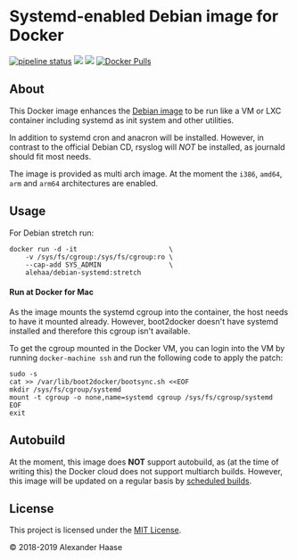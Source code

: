 # Systemd-enabled Debian image for Docker

[![pipeline status](https://git.mksec.de/ahaase/docker-debian-systemd/badges/master/pipeline.svg?style=flat-square)](https://git.mksec.de/ahaase/docker-debian-systemd/pipelines)
[![](https://img.shields.io/github/issues-raw/alehaa/docker-debian-systemd.svg?style=flat-square)](https://github.com/alehaa/docker-debian-systemd/issues)
[![](https://img.shields.io/badge/license-MIT-blue.svg?style=flat-square)](LICENSE)
[![Docker Pulls](https://img.shields.io/docker/pulls/alehaa/debian-systemd.svg?style=flat-square)](https://hub.docker.com/r/alehaa/debian-systemd/)


## About

This Docker image enhances the [Debian image](https://hub.docker.com/_/debian)
to be run like a VM or LXC container including systemd as init system and other
utilities.

In addition to systemd cron and anacron will be installed. However, in contrast
to the official Debian CD, rsyslog will *NOT* be installed, as journald should
fit most needs.

The image is provided as multi arch image. At the moment the `i386`, `amd64`,
`arm` and `arm64` architectures are enabled.


## Usage

For Debian stretch run:
```
docker run -d -it                       \
    -v /sys/fs/cgroup:/sys/fs/cgroup:ro \
    --cap-add SYS_ADMIN                 \
    alehaa/debian-systemd:stretch
```

#### Run at Docker for Mac

As the image mounts the systemd cgroup into the container, the host needs to
have it mounted already. However, boot2docker doesn't have systemd installed and
therefore this cgroup isn't available.

To get the cgroup mounted in the Docker VM, you can login into the VM by running
`docker-machine ssh` and run the following code to apply the patch:

```
sudo -s
cat >> /var/lib/boot2docker/bootsync.sh <<EOF
mkdir /sys/fs/cgroup/systemd
mount -t cgroup -o none,name=systemd cgroup /sys/fs/cgroup/systemd
EOF
exit
```

## Autobuild

At the moment, this image does **NOT** support autobuild, as (at the time of
writing this) the Docker cloud does not support multiarch builds. However, this
image will be updated on a regular basis by
[scheduled builds](https://git.mksec.de/ahaase/docker-debian-systemd/pipelines).


## License

This project is licensed under the [MIT License](LICENSE).

&copy; 2018-2019 Alexander Haase

